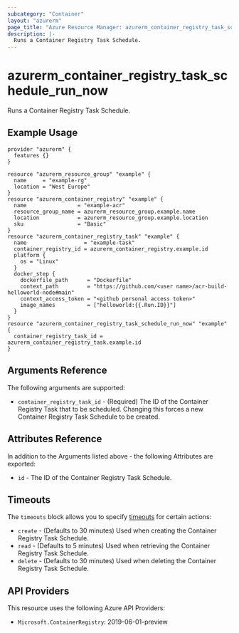 ```yaml
---
subcategory: "Container"
layout: "azurerm"
page_title: "Azure Resource Manager: azurerm_container_registry_task_schedule_run_now"
description: |-
  Runs a Container Registry Task Schedule.
---
```


# azurerm_container_registry_task_schedule_run_now

Runs a Container Registry Task Schedule.

## Example Usage

```hcl
provider "azurerm" {
  features {}
}

resource "azurerm_resource_group" "example" {
  name     = "example-rg"
  location = "West Europe"
}
resource "azurerm_container_registry" "example" {
  name                = "example-acr"
  resource_group_name = azurerm_resource_group.example.name
  location            = azurerm_resource_group.example.location
  sku                 = "Basic"
}
resource "azurerm_container_registry_task" "example" {
  name                  = "example-task"
  container_registry_id = azurerm_container_registry.example.id
  platform {
    os = "Linux"
  }
  docker_step {
    dockerfile_path      = "Dockerfile"
    context_path         = "https://github.com/<user name>/acr-build-helloworld-node#main"
    context_access_token = "<github personal access token>"
    image_names          = ["helloworld:{{.Run.ID}}"]
  }
}
resource "azurerm_container_registry_task_schedule_run_now" "example" {
  container_registry_task_id = azurerm_container_registry_task.example.id
}
```

## Arguments Reference

The following arguments are supported:

* `container_registry_task_id` - (Required) The ID of the Container Registry Task that to be scheduled. Changing this forces a new Container Registry Task Schedule to be created.

## Attributes Reference

In addition to the Arguments listed above - the following Attributes are exported:

* `id` - The ID of the Container Registry Task Schedule.

## Timeouts

The `timeouts` block allows you to specify [timeouts](https://www.terraform.io/docs/configuration/resources.html#timeouts) for certain actions:

* `create` - (Defaults to 30 minutes) Used when creating the Container Registry Task Schedule.
* `read` - (Defaults to 5 minutes) Used when retrieving the Container Registry Task Schedule.
* `delete` - (Defaults to 30 minutes) Used when deleting the Container Registry Task Schedule.

## API Providers
<!-- This section is generated, changes will be overwritten -->
This resource uses the following Azure API Providers:

* `Microsoft.ContainerRegistry`: 2019-06-01-preview
